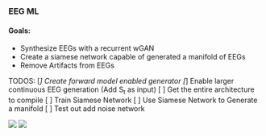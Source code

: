### EEG ML ###
#### Goals: ####
* Synthesize EEGs with a recurrent wGAN
* Create a siamese network capable of generated a manifold of EEGs
* Remove Artifacts from EEGs

TODOS:
[*] Create forward model enabled generator
[*] Enable larger continuous EEG generation (Add S<sub>t</sub> as input)
[ ] Get the entire architecture to compile 
[ ] Train Siamese Network
[ ] Use Siamese Network to Generate a manifold
[ ] Test out add noise network
  


<img src="https://github.com/DanielLongo/eegML/blob/master/ProjectPlan/pg1.png"/>
<img src="https://github.com/DanielLongo/eegML/blob/master/ProjectPlan/pg2.png"/>
